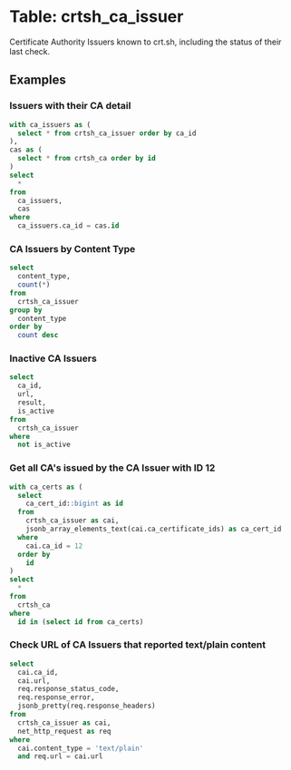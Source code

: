 # Table: crtsh_ca_issuer

Certificate Authority Issuers known to crt.sh, including the status of their last check.

## Examples

### Issuers with their CA detail

```sql
with ca_issuers as (
  select * from crtsh_ca_issuer order by ca_id
),
cas as (
  select * from crtsh_ca order by id
)
select
  *
from
  ca_issuers,
  cas
where
  ca_issuers.ca_id = cas.id
```

### CA Issuers by Content Type

```sql
select
  content_type,
  count(*)
from
  crtsh_ca_issuer
group by
  content_type
order by
  count desc
```

### Inactive CA Issuers

```sql
select
  ca_id,
  url,
  result,
  is_active
from
  crtsh_ca_issuer
where
  not is_active
```

### Get all CA's issued by the CA Issuer with ID 12

```sql
with ca_certs as (
  select
    ca_cert_id::bigint as id
  from
    crtsh_ca_issuer as cai,
    jsonb_array_elements_text(cai.ca_certificate_ids) as ca_cert_id
  where
    cai.ca_id = 12
  order by
    id
)
select
  *
from
  crtsh_ca
where
  id in (select id from ca_certs)
```

### Check URL of CA Issuers that reported text/plain content

```sql
select
  cai.ca_id,
  cai.url,
  req.response_status_code,
  req.response_error,
  jsonb_pretty(req.response_headers)
from
  crtsh_ca_issuer as cai,
  net_http_request as req
where
  cai.content_type = 'text/plain'
  and req.url = cai.url
```
